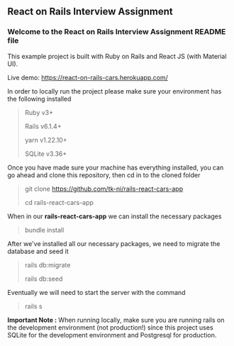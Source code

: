 ## React on Rails Interview Assignment

### Welcome to the React on Rails Interview Assignment README file

This example project is built with Ruby on Rails and React JS (with Material UI).

Live demo: https://react-on-rails-cars.herokuapp.com/ 

In order to locally run the project please make sure your environment has the following installed
> Ruby v3+
>
>Rails v6.1.4+
>
>yarn v1.22.10+
>
>SQLite v3.36+

Once you have made sure your machine has everything installed, you can go ahead and clone this repository, then cd in to the cloned folder
> git clone https://github.com/tk-ni/rails-react-cars-app 
>
> cd rails-react-cars-app

When in our **rails-react-cars-app** we can install the necessary packages
> bundle install

After we've installed all our necessary packages, we need to migrate the database and seed it
> rails db:migrate
>
> rails db:seed

Eventually we will need to start the server with the command
> rails s

**Important Note :** When running locally, make sure you are running rails on the development environment (not production!) since this project uses SQLite for the development environment and Postgresql for production.
